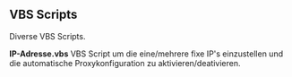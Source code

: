 VBS Scripts
-----------

Diverse VBS Scripts.

**IP-Adresse.vbs**
VBS Script um die eine/mehrere fixe IP's einzustellen und die automatische 
Proxykonfiguration zu aktivieren/deativieren.